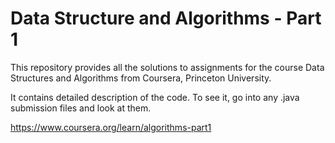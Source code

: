 # Data Structure and Algorithms - Part 1
This repository provides all the solutions to assignments for the course Data Structures and Algorithms from Coursera, Princeton University.

It contains detailed description of the code. To see it, go into any .java submission files and look at them.

https://www.coursera.org/learn/algorithms-part1
